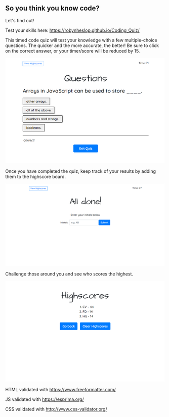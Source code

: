 ## So you think you know code?

Let's find out! 

Test your skills here: https://robynheslop.github.io/Coding_Quiz/

This timed code quiz will test your knowledge with a few multiple-choice questions. The quicker and the more accurate, the better! Be sure to click on the correct answer, or your timer/score will be reduced by 15.

![Sample question](assets/question.png)

Once you have completed the quiz, keep track of your results by adding them to the highscore board. 

![Enter your initials](assets/alldone.png)

Challenge those around you and see who scores the highest.

![Enter your initials](assets/scores.png)

HTML validated with https://www.freeformatter.com/

JS validated with https://esprima.org/

CSS validated with http://www.css-validator.org/


